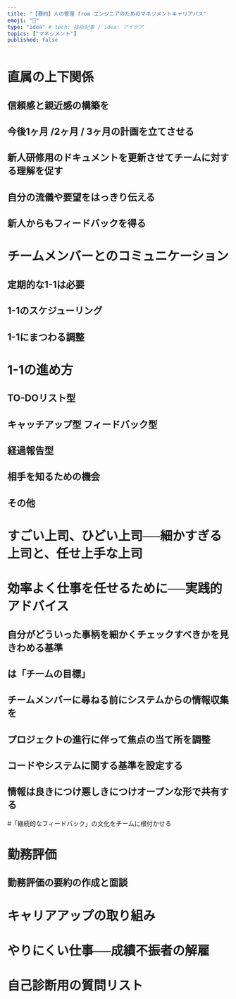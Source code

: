 ```yaml
---
title: "【要約】人の管理 from エンジニアのためのマネジメントキャリアパス"
emoji: "💭"
type: "idea" # tech: 技術記事 / idea: アイデア
topics: ["マネジメント"]
published: false
---
```


# 直属の上下関係

## 信頼感と親近感の構築を
## 今後1ヶ月 /2ヶ月 / 3ヶ月の計画を立てさせる
## 新人研修用のドキュメントを更新させてチームに対する理解を促す
## 自分の流儀や要望をはっきり伝える
## 新人からもフィードバックを得る

# チームメンバーとのコミュニケーション
## 定期的な1-1は必要
## 1-1のスケジューリング
## 1-1にまつわる調整

# 1-1の進め方
## TO-DOリスト型
## キャッチアップ型 フィードバック型
## 経過報告型
## 相手を知るための機会
## その他

# すごい上司、ひどい上司──細かすぎる上司と、任せ上手な上司
# 効率よく仕事を任せるために──実践的アドバイス
## 自分がどういった事柄を細かくチェックすべきかを見きわめる基準
## は「チームの目標」
## チームメンバーに尋ねる前にシステムからの情報収集を
## プロジェクトの進行に伴って焦点の当て所を調整
## コードやシステムに関する基準を設定する
## 情報は良きにつけ悪しきにつけオープンな形で共有する

#「継続的なフィードバック」の文化をチームに根付かせる

# 勤務評価
## 勤務評価の要約の作成と面談

# キャリアアップの取り組み

# やりにくい仕事──成績不振者の解雇

# 自己診断用の質問リスト
